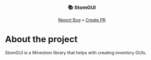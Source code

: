 # <h3 align="center">📚 StomGUI</h3>
  <p align="center">
    <a href="https://github.com/CityWideMC/StomGUI/issues">Report Bug</a>
    •
    <a href="https://github.com/CityWideMC/StomGUI/pulls">Create PR</a>
  </p>

# About the project
StomGUI is a Minestom library that helps with creating inventory GUIs.
